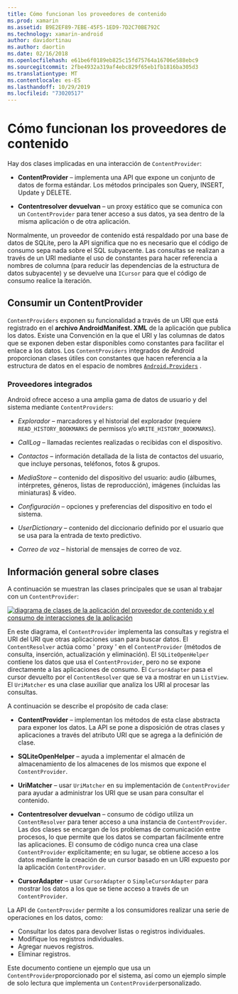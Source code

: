 ```yaml
---
title: Cómo funcionan los proveedores de contenido
ms.prod: xamarin
ms.assetid: B9E2EF89-7EBE-45F5-1ED9-7D2C70BE792C
ms.technology: xamarin-android
author: davidortinau
ms.author: daortin
ms.date: 02/16/2018
ms.openlocfilehash: e61be6f0189eb825c15fd75764a16706e588ebc9
ms.sourcegitcommit: 2fbe4932a319af4ebc829f65eb1fb1816ba305d3
ms.translationtype: MT
ms.contentlocale: es-ES
ms.lasthandoff: 10/29/2019
ms.locfileid: "73020517"
---
```

# <a name="how-content-providers-work"></a>Cómo funcionan los proveedores de contenido

Hay dos clases implicadas en una interacción de `ContentProvider`:

- **ContentProvider** &ndash; implementa una API que expone un conjunto de datos de forma estándar. Los métodos principales son Query, INSERT, Update y DELETE.

- **Contentresolver devuelvan** &ndash; un proxy estático que se comunica con un `ContentProvider` para tener acceso a sus datos, ya sea dentro de la misma aplicación o de otra aplicación.

Normalmente, un proveedor de contenido está respaldado por una base de datos de SQLite, pero la API significa que no es necesario que el código de consumo sepa nada sobre el SQL subyacente. Las consultas se realizan a través de un URI mediante el uso de constantes para hacer referencia a nombres de columna (para reducir las dependencias de la estructura de datos subyacente) y se devuelve una `ICursor` para que el código de consumo realice la iteración.

## <a name="consuming-a-contentprovider"></a>Consumir un ContentProvider

`ContentProviders` exponen su funcionalidad a través de un URI que está registrado en el **archivo AndroidManifest. XML** de la aplicación que publica los datos. Existe una Convención en la que el URI y las columnas de datos que se exponen deben estar disponibles como constantes para facilitar el enlace a los datos. Los `ContentProviders` integrados de Android proporcionan clases útiles con constantes que hacen referencia a la estructura de datos en el espacio de nombres [`Android.Providers`](xref:Android.Provider) .

### <a name="built-in-providers"></a>Proveedores integrados

Android ofrece acceso a una amplia gama de datos de usuario y del sistema mediante `ContentProviders`:

- *Explorador* &ndash; marcadores y el historial del explorador (requiere `READ_HISTORY_BOOKMARKS` de permisos y/o `WRITE_HISTORY_BOOKMARKS`).

- *CallLog* &ndash; llamadas recientes realizadas o recibidas con el dispositivo.

- *Contactos* &ndash; información detallada de la lista de contactos del usuario, que incluye personas, teléfonos, fotos & grupos.

- *MediaStore* &ndash; contenido del dispositivo del usuario: audio (álbumes, intérpretes, géneros, listas de reproducción), imágenes (incluidas las miniaturas) & vídeo.

- *Configuración* &ndash; opciones y preferencias del dispositivo en todo el sistema.

- *UserDictionary* &ndash; contenido del diccionario definido por el usuario que se usa para la entrada de texto predictivo.

- *Correo de voz* &ndash; historial de mensajes de correo de voz.

## <a name="classes-overview"></a>Información general sobre clases

A continuación se muestran las clases principales que se usan al trabajar con un `ContentProvider`:

[![diagrama de clases de la aplicación del proveedor de contenido y el consumo de interacciones de la aplicación](how-it-works-images/classdiagram1.png)](how-it-works-images/classdiagram1.png#lightbox)

En este diagrama, el `ContentProvider` implementa las consultas y registra el URI del URI que otras aplicaciones usan para buscar datos. El `ContentResolver` actúa como ' proxy ' en el `ContentProvider` (métodos de consulta, inserción, actualización y eliminación). El `SQLiteOpenHelper` contiene los datos que usa el `ContentProvider`, pero no se expone directamente a las aplicaciones de consumo.
El `CursorAdapter` pasa el cursor devuelto por el `ContentResolver` que se va a mostrar en un `ListView`. El `UriMatcher` es una clase auxiliar que analiza los URI al procesar las consultas.

A continuación se describe el propósito de cada clase:

- **ContentProvider** &ndash; implementan los métodos de esta clase abstracta para exponer los datos. La API se pone a disposición de otras clases y aplicaciones a través del atributo URI que se agrega a la definición de clase.

- **SQLiteOpenHelper** &ndash; ayuda a implementar el almacén de almacenamiento de los almacenes de los mismos que expone el `ContentProvider`.

- **UriMatcher** &ndash; usar `UriMatcher` en su implementación de `ContentProvider` para ayudar a administrar los URI que se usan para consultar el contenido.

- **Contentresolver devuelvan** &ndash; consumo de código utiliza un `ContentResolver` para tener acceso a una instancia de `ContentProvider`. Las dos clases se encargan de los problemas de comunicación entre procesos, lo que permite que los datos se compartan fácilmente entre las aplicaciones. El consumo de código nunca crea una clase `ContentProvider` explícitamente; en su lugar, se obtiene acceso a los datos mediante la creación de un cursor basado en un URI expuesto por la aplicación `ContentProvider`.

- **CursorAdapter** &ndash; usar `CursorAdapter` o `SimpleCursorAdapter` para mostrar los datos a los que se tiene acceso a través de un `ContentProvider`.

La API de `ContentProvider` permite a los consumidores realizar una serie de operaciones en los datos, como:

- Consultar los datos para devolver listas o registros individuales.
- Modifique los registros individuales.
- Agregar nuevos registros.
- Eliminar registros.

Este documento contiene un ejemplo que usa un `ContentProvider`proporcionado por el sistema, así como un ejemplo simple de solo lectura que implementa un `ContentProvider`personalizado.
